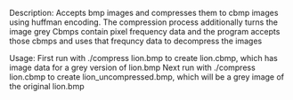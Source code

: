 Description:
Accepts bmp images and compresses them to cbmp images using huffman encoding. The compression process additionally turns the image grey
Cbmps contain pixel frequency data and the program accepts those cbmps and uses that frequncy data to decompress the images

Usage:
First run with ./compress lion.bmp to create lion.cbmp, which has image data for a grey version of lion.bmp
Next run with ./compress lion.cbmp to create lion_uncompressed.bmp, which will be a grey image of the original lion.bmp
